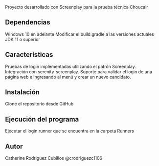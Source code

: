 Proyecto desarrollado con Screenplay para la prueba técnica Choucair

## Dependencias

Windows 10 en adelante
Modificar el build.gradle a las versiones actuales
JDK 11 o superior

## Características

Pruebas de login implementadas utilizando el patrón Screenplay.
Integración con serenity-screenplay.
Soporte para validar el login de una página web e ingresando al menú y crear un nuevo candidato.

## Instalación

Clone el repositorio desde GitHub

## Ejecución del programa

Ejecutar el login.runner que se encuentra en la carpeta Runners

## Autor

Catherine Rodriguez Cubillos @crodriguezc1106